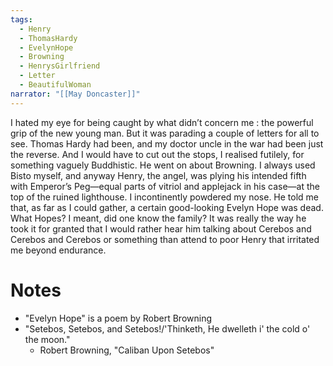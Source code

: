 ```yaml
---
tags:
  - Henry
  - ThomasHardy
  - EvelynHope
  - Browning
  - HenrysGirlfriend
  - Letter
  - BeautifulWoman
narrator: "[[May Doncaster]]"
---
```

I hated my eye for being caught by what didn’t concern me : the powerful grip of the new young man. But it was parading a couple of letters for all to see. Thomas Hardy had been, and my doctor uncle in the war had been just the reverse. And I would have to cut out the stops, I realised futilely, for something vaguely Buddhistic. He went on about Browning. I always used Bisto myself, and anyway Henry, the angel, was plying his intended fifth with Emperor’s Peg—equal parts of vitriol and applejack in his case—at the top of the ruined lighthouse. I incontinently powdered my nose. He told me that, as far as I could gather, a certain good-looking Evelyn Hope was dead. What Hopes? I meant, did one know the family? It was really the way he took it for granted that I would rather hear him talking about Cerebos and Cerebos and Cerebos or something than attend to poor Henry that irritated me beyond endurance.

# Notes
- "Evelyn Hope" is a poem by Robert Browning
- "Setebos, Setebos, and Setebos!/'Thinketh, He dwelleth i' the cold o' the moon."
	- Robert Browning, "Caliban Upon Setebos"
